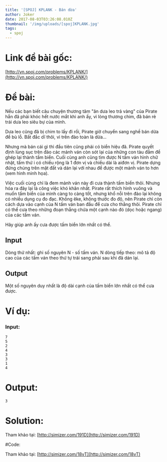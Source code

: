 ```yaml
---
title: '[SPOJ] KPLANK - Bán dừa'
author: Joker
date: 2017-08-03T03:26:08.010Z
thumbnail: '/img/uploads/[spoj]KPLANK.jpg'
tags:
  - spoj
---
```

# Link đề bài gốc:

[http://vn.spoj.com/problems/KPLANK/](http://vn.spoj.com/problems/KPLANK/)

# Đề bài:

Nếu các bạn biết câu chuyện thương tâm "ăn dưa leo trả vàng" của Pirate hẳn đã phải khóc hết nước mắt khi anh ấy, vì lòng thương chim, đã bán rẻ trái dưa leo siêu bự của mình.

Dưa leo cũng đã bị chim to lấy đi rồi, Pirate giờ chuyển sang nghề bán dừa để bù lỗ. Bất đắc dĩ thôi, vì trên đảo toàn là dừa...

Nhưng mà bán cái gì thì đầu tiên cũng phải có biển hiệu đã. Pirate quyết định lùng sục trên đảo các mảnh ván còn sót lại của những con tàu đắm để ghép lại thành tấm biển. Cuối cùng anh cũng tìm được N tấm ván hình chữ nhật, tấm thứ i có chiều rộng là 1 đơn vị và chiều dài là aiđơn vị. Pirate dựng đứng chúng trên mặt đất và dán lại với nhau để được một mảnh ván to hơn (xem hình minh họa).



Việc cuối cùng chỉ là đem mảnh ván này đi cưa thành tấm biển thôi. Nhưng hóa ra đây lại là công việc khó khăn nhất. Pirate rất thích hình vuông và muốn tấm biển của mình càng to càng tốt, nhưng khổ nỗi trên đảo lại không có nhiều dụng cụ đo đạc. Không êke, không thước đo độ, nên Pirate chỉ còn cách dựa vào cạnh của N tấm ván ban đầu để cưa cho thẳng thôi. Pirate chỉ có thể cưa theo những đoạn thẳng chứa một cạnh nào đó (dọc hoặc ngang) của các tấm ván.

Hãy giúp anh ấy cưa được tấm biển lớn nhất có thể.

## Input

Dòng thứ nhất: ghi số nguyên N - số tấm ván.
N dòng tiếp theo: mô tả độ cao của các tấm ván theo thứ tự trái sang phải sau khi đã dán lại.
## Output

Một số nguyên duy nhất là độ dài cạnh của tấm biển lớn nhất có thể cưa được.
# Ví dụ:

### Input:
```
7
5
2
4
3
3
1
4
```
# Output:
```
3
``` 
# Solution:

Tham khảo tại: [http://simizer.com/191D](http://simizer.com/191D)

#Code:

Tham khảo tại: [http://simizer.com/18vT](http://simizer.com/18vT)

